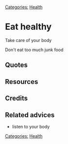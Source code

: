[Categories:](../Categories/index.md) [Health](../Categories/Health.md)
# Eat healthy

Take care of your body

Don't eat too much junk food

## Quotes

## Resources

## Credits

## Related advices

- listen to your body

[Categories:](../Categories/index.md) [Health](../Categories/Health.md)